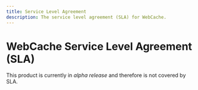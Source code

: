```yaml
---
title: Service Level Agreement
description: The service level agreement (SLA) for WebCache.
---
```


# WebCache Service Level Agreement (SLA)

This product is currently in _alpha release_ and therefore is not covered by SLA.
